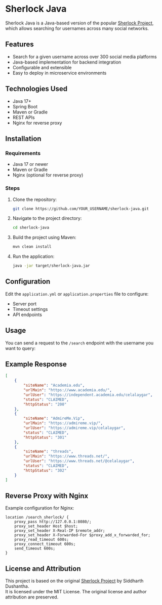 # Sherlock Java

Sherlock Java is a Java-based version of the popular [Sherlock Project](https://github.com/sherlock-project/sherlock), which allows searching for usernames across many social networks.

## Features

- Search for a given username across over 300 social media platforms
- Java-based implementation for backend integration
- Configurable and extensible
- Easy to deploy in microservice environments

## Technologies Used

- Java 17+
- Spring Boot
- Maven or Gradle
- REST APIs
- Nginx for reverse proxy

## Installation

### Requirements

- Java 17 or newer
- Maven or Gradle
- Nginx (optional for reverse proxy)

### Steps

1. Clone the repository:
   ```bash
   git clone https://github.com/YOUR_USERNAME/sherlock-java.git
   ```

2. Navigate to the project directory:
   ```bash
   cd sherlock-java
   ```

3. Build the project using Maven:
   ```bash
   mvn clean install
   ```

4. Run the application:
   ```bash
   java -jar target/sherlock-java.jar
   ```

## Configuration

Edit the `application.yml` or `application.properties` file to configure:

- Server port
- Timeout settings
- API endpoints

## Usage

You can send a request to the `/search` endpoint with the username you want to query:


## Example Response

```json
[
    {
        "siteName": "Academia.edu",
        "urlMain": "https://www.academia.edu/",
        "urlUser": "https://independent.academia.edu/celalaygar",
        "status": "CLAIMED",
        "httpStatus": "200"
    },
    {
        "siteName": "AdmireMe.Vip",
        "urlMain": "https://admireme.vip/",
        "urlUser": "https://admireme.vip/celalaygar",
        "status": "CLAIMED",
        "httpStatus": "301"
    },
    {
        "siteName": "threads",
        "urlMain": "https://www.threads.net/",
        "urlUser": "https://www.threads.net/@celalaygar",
        "status": "CLAIMED",
        "httpStatus": "302"
    }
]
```

## Reverse Proxy with Nginx

Example configuration for Nginx:

```nginx
location /search_sherlock/ {
    proxy_pass http://127.0.0.1:8080/;
    proxy_set_header Host $host;
    proxy_set_header X-Real-IP $remote_addr;
    proxy_set_header X-Forwarded-For $proxy_add_x_forwarded_for;
    proxy_read_timeout 600s;
    proxy_connect_timeout 600s;
    send_timeout 600s;
}
```

## License and Attribution

This project is based on the original [Sherlock Project](https://github.com/sherlock-project/sherlock) by Siddharth Dushantha.  
It is licensed under the MIT License. The original license and author attribution are preserved.
